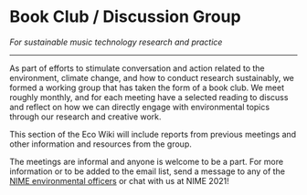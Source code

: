 # Book Club / Discussion Group

*For sustainable music technology research and practice*

---

As part of efforts to stimulate conversation and action related to the environment, climate change, and how to conduct research sustainably, we formed a working group that has taken the form of a book club. We meet roughly monthly, and for each meeting have a selected reading to discuss and reflect on how we can directly engage with environmental topics through our research and creative work. 

This section of the Eco Wiki will include reports from previous meetings and other information and resources from the group. 

The meetings are informal and anyone is welcome to be a part. For more information or to be added to the email list, send a message to any of the [NIME environmental officers](https://eco.nime.org/#contact) or chat with us at NIME 2021!
